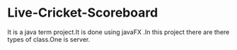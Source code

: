 # Live-Cricket-Scoreboard
It is a java term project.It is  done using javaFX .In this project there are there types of class.One is server.
